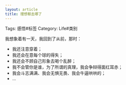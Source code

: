 ```yaml
---
layout: article
title: 理想都去哪了
---
```

Tags: 感悟#标签
Category: Life#类别

<!--我知道，我已经不年轻了...

* 不仅仅是手边的论文和笔记，它说明我还必须为能不能顺利毕业而担忧着；
* 也不仅仅是耳边时常响起的老板催促声，它提醒我今天、明天、甚至半小时候后必须提交的那个文档；
* 也不仅仅是身边的朋友、同学们早已成家立业；
* 更不仅仅是身边那空荡荡的床和干净整洁的工位，他告诉我，在等待的你，还没有来到我身边；


想想,十年前、五年前、两年前,我在哪,过着什么样的生活？

那时候，我幼稚、我简单；但是，最起码，我想:
* 我是注意穿着的，会在乎是不是会吸引漂亮女孩子的注意；
* 我是爱运动的，会计较每场球赛能抢断几个，会被盖帽几个；
* 我是爱学习的，会为了通过四六级，每天抱着词汇书背诵整个晚上；
* 我的腿是好的，不至于每天担心能不能用力走路，能不能跑步锻炼；
* 我的心是无畏的，不会怕比我高比我壮的，更不会怕比我学习好的；-->


<!--
现在呢...
* 会为了一首好听的歌、好看的电视感动得稀里哗啦，而自己却懒得出去走一走、动一动；
* 会强逼着自己做不喜欢的事、接触不喜欢的人、去迎合别人的趣味和喜好，也不愿意在朋友亲人面前表现那真实而恶心的自己；
* 生活，每天都几乎一模一样，无论工作日或节假日；不会想着在球场上大汗淋漓，更不会想着去歌厅高歌一曲；想得最多的无非是能不能顺利达到毕业要求；
* 这确实可悲；刚进来的时候，还想着可以大展宏图，去实现一些想而未实现的想法，做一些让自己满意的东西出来；没想到，也`沦落`到这地步了...
-->

我想象着有一天，我回到了从前，那时：
* 我还注意穿着；
* 我还会在意每个球的得失；
* 我还会不顾自己形象去喝个乱醉；
* 我不会管你是谁，为了所谓的真理，我会争辩得面红耳赤；
* 我会斗志满满、我会无惧无畏、我会牛逼哄哄的；
* \.\.\.
<!--more-->
